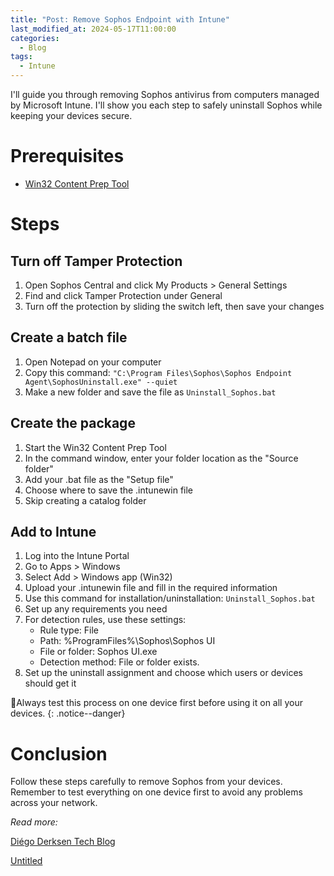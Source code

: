 ```yaml
---
title: "Post: Remove Sophos Endpoint with Intune"
last_modified_at: 2024-05-17T11:00:00
categories:
  - Blog
tags:
  - Intune
---
```


I'll guide you through removing Sophos antivirus from computers managed by Microsoft Intune. I'll show you each step to safely uninstall Sophos while keeping your devices secure.

# **Prerequisites**

- [Win32 Content Prep Tool](https://github.com/microsoft/Microsoft-Win32-Content-Prep-Tool)

# **Steps**

## **Turn off Tamper Protection**

1. Open Sophos Central and click My Products > General Settings
2. Find and click Tamper Protection under General
3. Turn off the protection by sliding the switch left, then save your changes

## **Create a batch file**

1. Open Notepad on your computer
2. Copy this command: `"C:\Program Files\Sophos\Sophos Endpoint Agent\SophosUninstall.exe" --quiet`
3. Make a new folder and save the file as `Uninstall_Sophos.bat`

## **Create the package**

1. Start the Win32 Content Prep Tool
2. In the command window, enter your folder location as the "Source folder"
3. Add your .bat file as the "Setup file"
4. Choose where to save the .intunewin file
5. Skip creating a catalog folder

## **Add to Intune**

1. Log into the Intune Portal
2. Go to Apps > Windows
3. Select Add > Windows app (Win32)
4. Upload your .intunewin file and fill in the required information
5. Use this command for installation/uninstallation: `Uninstall_Sophos.bat`
6. Set up any requirements you need
7. For detection rules, use these settings:
    - Rule type: File
    - Path: %ProgramFiles%\Sophos\Sophos UI
    - File or folder: Sophos UI.exe
    - Detection method: File or folder exists.
8. Set up the uninstall assignment and choose which users or devices should get it

🚨Always test this process on one device first before using it on all your devices.
{: .notice--danger}


# **Conclusion**

Follow these steps carefully to remove Sophos from your devices. Remember to test everything on one device first to avoid any problems across your network.

*Read more:*

[Diégo Derksen Tech Blog](https://www.notion.so/Di-go-Derksen-Tech-Blog-19d1da87a383806289eadb30cdd0b3e1?pvs=21)

[Untitled](Untitled%2019d1da87a383801c902ad702a49db73a.csv)
